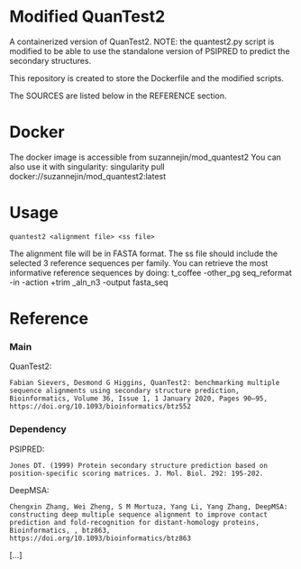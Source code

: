 # Modified QuanTest2

A containerized version of QuanTest2.
NOTE: the quantest2.py script is modified to be able to use the standalone version of PSIPRED to predict the secondary structures.

This repository is created to store the Dockerfile and the modified scripts.

The SOURCES are listed below in the REFERENCE section.


# Docker
The docker image is accessible from suzannejin/mod_quantest2
You can also use it with singularity:
singularity pull docker://suzannejin/mod_quantest2:latest

# Usage
```
quantest2 <alignment file> <ss file>
```
The alignment file will be in FASTA format.
The ss file should include the selected 3 reference sequences per family.
You can retrieve the most informative reference sequences by doing:
t_coffee -other_pg seq_reformat -in <ref msa> -action +trim
_aln_n3 -output fasta_seq

# Reference

### Main
QuanTest2:
```
Fabian Sievers, Desmond G Higgins, QuanTest2: benchmarking multiple sequence alignments using secondary structure prediction, Bioinformatics, Volume 36, Issue 1, 1 January 2020, Pages 90–95, https://doi.org/10.1093/bioinformatics/btz552
```
### Dependency
PSIPRED:
```
Jones DT. (1999) Protein secondary structure prediction based on position-specific scoring matrices. J. Mol. Biol. 292: 195-202. 
```
DeepMSA:
```
Chengxin Zhang, Wei Zheng, S M Mortuza, Yang Li, Yang Zhang, DeepMSA: constructing deep multiple sequence alignment to improve contact prediction and fold-recognition for distant-homology proteins, Bioinformatics, , btz863, https://doi.org/10.1093/bioinformatics/btz863
```

[...]






